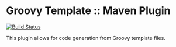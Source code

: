 # Groovy Template :: Maven Plugin
[![Build Status](https://travis-ci.org/magno32/groovy-template-maven-plugin.svg?branch=master)](https://travis-ci.org/magno32/groovy-template-maven-plugin)

This plugin allows for code generation from Groovy template files.
